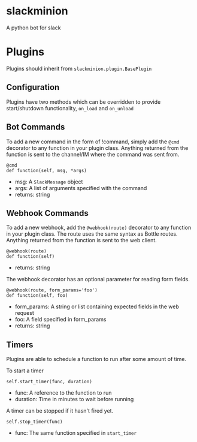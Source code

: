 # slackminion
A python bot for slack

# Plugins
Plugins should inherit from `slackminion.plugin.BasePlugin`

## Configuration
Plugins have two methods which can be overridden to provide start/shutdown functionality, `on_load` and `on_unload`


## Bot Commands
To add a new command in the form of !command, simply add the `@cmd` decorator to any function in your plugin class.  Anything returned from the function is sent to the channel/IM where the command was sent from.
```
@cmd
def function(self, msg, *args)
```
* msg: A `SlackMessage` object
* args: A list of arguments specified with the command
* returns: string

## Webhook Commands
To add a new webhook, add the `@webhook(route)` decorator to any function in your plugin class.  The route uses the same syntax as Bottle routes.  Anything returned from the function is sent to the web client.
```
@webhook(route)
def function(self)
```
* returns: string

The webhook decorator has an optional parameter for reading form fields.
```
@webhook(route, form_params='foo')
def function(self, foo)
```
* form_params: A string or list containing expected fields in the web request
* foo: A field specified in form_params
* returns: string

## Timers
Plugins are able to schedule a function to run after some amount of time.

To start a timer
```
self.start_timer(func, duration)
```
* func: A reference to the function to run
* duration: Time in minutes to wait before running

A timer can be stopped if it hasn't fired yet.
```
self.stop_timer(func)
```
* func: The same function specified in `start_timer`
